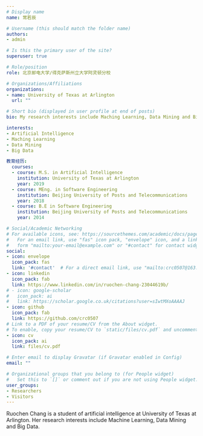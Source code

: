 ```yaml
---
# Display name
name: 常若辰

# Username (this should match the folder name)
authors:
- admin

# Is this the primary user of the site?
superuser: true

# Role/position
role: 北京邮电大学/得克萨斯州立大学阿灵顿分校

# Organizations/Affiliations
organizations:
- name: University of Texas at Arlington
  url: ""

# Short bio (displayed in user profile at end of posts)
bio: My research interests include Maching Learning, Data Mining and Big Data.

interests:
- Artificial Intelligence
- Maching Learning
- Data Mining
- Big Data

教育经历:
  courses:
  - course: M.S. in Artificial Intelligence
    institution: University of Texas at Arlington
    year: 2019
  - course: MEng. in Software Engineering
    institution: Beijing University of Posts and Telecommunications
    year: 2018
  - course: B.E in Software Engineering
    institution: Beijing University of Posts and Telecommunications
    year: 2014

# Social/Academic Networking
# For available icons, see: https://sourcethemes.com/academic/docs/page-builder/#icons
#   For an email link, use "fas" icon pack, "envelope" icon, and a link in the
#   form "mailto:your-email@example.com" or "#contact" for contact widget.
social:
- icon: envelope
  icon_pack: fas
  link: '#contact'  # For a direct email link, use "mailto:crc0507@163.com".
- icon: linkedin
  icon_pack: fab
  link: https://www.linkedin.com/in/ruochen-chang-23044619b/
# - icon: google-scholar
#   icon_pack: ai
#   link: https://scholar.google.co.uk/citations?user=sIwtMXoAAAAJ
- icon: github
  icon_pack: fab
  link: https://github.com/crc0507
# Link to a PDF of your resume/CV from the About widget.
# To enable, copy your resume/CV to `static/files/cv.pdf` and uncomment the lines below.
- icon: cv
  icon_pack: ai
  link: files/cv.pdf

# Enter email to display Gravatar (if Gravatar enabled in Config)
email: ""

# Organizational groups that you belong to (for People widget)
#   Set this to `[]` or comment out if you are not using People widget.
user_groups:
- Researchers
- Visitors
---
```


Ruochen Chang is a student of artificial intelligence at University of Texas at Arlington. Her research interests include Machine Learning, Data Mining and Big Data.
